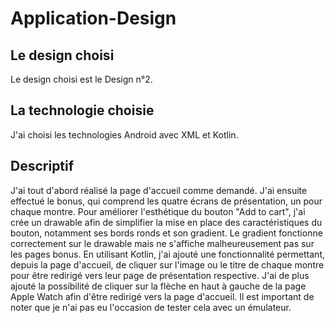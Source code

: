 # Application-Design

## Le design choisi
Le design choisi est le Design n°2.

## La technologie choisie
J'ai choisi les technologies Android avec XML et Kotlin.

## Descriptif
J'ai tout d'abord réalisé la page d'accueil comme demandé. J'ai ensuite effectué le bonus, qui comprend les quatre écrans de présentation, un pour chaque montre. Pour améliorer l'esthétique du bouton "Add to cart", j'ai crée un drawable afin de simplifier la mise en place des caractéristiques du bouton, notamment ses bords ronds et son gradient. Le gradient fonctionne correctement sur le drawable mais ne s'affiche malheureusement pas sur les pages bonus.
En utilisant Kotlin, j'ai ajouté une fonctionnalité permettant, depuis la page d'accueil, de cliquer sur l'image ou le titre de chaque montre pour être redirigé vers leur page de présentation respective. J'ai de plus ajouté la possibilité de cliquer sur la flèche en haut à gauche de la page Apple Watch afin d'être redirigé vers la page d'accueil.
Il est important de noter que je n'ai pas eu l'occasion de tester cela avec un émulateur.
